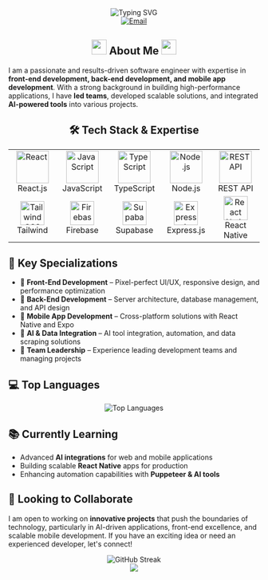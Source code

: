 <!-- Header with gradient animation -->
<div align="center">
  <img src="https://readme-typing-svg.herokuapp.com?font=Fira+Code&size=30&duration=3000&pause=1000&color=0366D6&center=true&vCenter=true&width=600&lines=Hi%2C+I'm+Mohammed+Zakaria;Software+Engineer;Front-End+Expert;Full-Stack+Developer;Mobile+App+Developer" alt="Typing SVG" />
</div>

<!-- Badges section -->
<div align="center">
  <a href="mailto:mohammed.alalaya@gmail.com">
    <img src="https://img.shields.io/badge/Email-mohammed.alalaya%40gmail.com-D14836?style=for-the-badge&logo=gmail&logoColor=white" alt="Email"/>
  </a>
  <!-- Add your LinkedIn if available -->
  <!-- <a href="https://linkedin.com/in/yourusername">
    <img src="https://img.shields.io/badge/LinkedIn-Connect-0077B5?style=for-the-badge&logo=linkedin&logoColor=white" alt="LinkedIn"/>
  </a> -->
  <!-- Add your portfolio if available -->
  <!-- <a href="https://yourwebsite.com">
    <img src="https://img.shields.io/badge/Portfolio-Visit-00C7B7?style=for-the-badge&logo=netlify&logoColor=white" alt="Portfolio"/>
  </a> -->
</div>

<!-- About me section with gradient border -->
<div align="center">
  <h2>
    <img src="https://media.giphy.com/media/WUlplcMpOCEmTGBtBW/giphy.gif" width="30"> 
    About Me
    <img src="https://media.giphy.com/media/WUlplcMpOCEmTGBtBW/giphy.gif" width="30">
  </h2>
</div>

I am a passionate and results-driven software engineer with expertise in **front-end development, back-end development, and mobile app development**. With a strong background in building high-performance applications, I have **led teams**, developed scalable solutions, and integrated **AI-powered tools** into various projects.

<!-- Tech stack section -->
<div align="center">
  <h2>🛠️ Tech Stack & Expertise</h2>
</div>

<table align="center">
  <tr>
    <td align="center" width="96">
      <img src="https://techstack-generator.vercel.app/react-icon.svg" alt="React" width="65" height="65" />
      <br>React.js
    </td>
    <td align="center" width="96">
      <img src="https://techstack-generator.vercel.app/js-icon.svg" alt="JavaScript" width="65" height="65" />
      <br>JavaScript
    </td>
    <td align="center" width="96">
      <img src="https://techstack-generator.vercel.app/ts-icon.svg" alt="TypeScript" width="65" height="65" />
      <br>TypeScript
    </td>
    <td align="center" width="96">
      <img src="https://techstack-generator.vercel.app/nodejs-icon.svg" alt="Node.js" width="65" height="65" />
      <br>Node.js
    </td>
    <td align="center" width="96">
      <img src="https://techstack-generator.vercel.app/restapi-icon.svg" alt="REST API" width="65" height="65" />
      <br>REST API
    </td>
  </tr>
  <tr>
    <td align="center" width="96">
      <img src="https://skillicons.dev/icons?i=tailwind" width="48" height="48" alt="Tailwind CSS" />
      <br>Tailwind
    </td>
    <td align="center" width="96">
      <img src="https://skillicons.dev/icons?i=firebase" width="48" height="48" alt="Firebase" />
      <br>Firebase
    </td>
    <td align="center" width="96">
      <img src="https://skillicons.dev/icons?i=supabase" width="48" height="48" alt="Supabase" />
      <br>Supabase
    </td>
    <td align="center" width="96">
      <img src="https://skillicons.dev/icons?i=express" width="48" height="48" alt="Express.js" />
      <br>Express.js
    </td>
    <td align="center" width="96">
      <img src="https://skillicons.dev/icons?i=react" width="48" height="48" alt="React Native" />
      <br>React Native
    </td>
  </tr>
</table>

<!-- Specializations -->
## 🔹 Key Specializations

- 🎨 **Front-End Development** – Pixel-perfect UI/UX, responsive design, and performance optimization
- 🔧 **Back-End Development** – Server architecture, database management, and API design
- 📱 **Mobile App Development** – Cross-platform solutions with React Native and Expo
- 🤖 **AI & Data Integration** – AI tool integration, automation, and data scraping solutions
- 👥 **Team Leadership** – Experience leading development teams and managing projects

<!-- Languages section -->
## 💻 Top Languages

<div align="center">
  <img src="https://github-readme-stats.vercel.app/api/top-langs/?username=yourusername&layout=compact&theme=tokyonight&hide_border=true&langs_count=8" alt="Top Languages" />
</div>

<!-- Current focus -->
## 📚 Currently Learning

- Advanced **AI integrations** for web and mobile applications
- Building scalable **React Native** apps for production
- Enhancing automation capabilities with **Puppeteer & AI tools**

<!-- Collaboration section -->
## 🤝 Looking to Collaborate

I am open to working on **innovative projects** that push the boundaries of technology, particularly in AI-driven applications, front-end excellence, and scalable mobile development. If you have an exciting idea or need an experienced developer, let's connect!

<!-- GitHub stats -->
<div align="center">
  <img src="https://github-readme-streak-stats.herokuapp.com/?user=yourusername&theme=tokyonight&hide_border=true" alt="GitHub Streak" />
</div>

<!-- Footer -->
<div align="center">
  <img src="https://capsule-render.vercel.app/api?type=waving&color=gradient&height=100&section=footer" />
</div>
